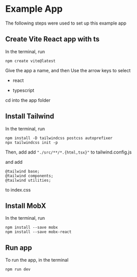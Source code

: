 # Example App

The following steps were used to set up this example app

## Create Vite React app with ts

In the terminal, run

    npm create vite@latest

Give the app a name, and then
Use the arrow keys to select
- react

- typescript

cd into the app folder

## Install Tailwind

In the terminal, run

    npm install -D tailwindcss postcss autoprefixer
    npx tailwindcss init -p

Then, add 
add `"./src/**/*.{html,tsx}"` to tailwind.config.js

and add 

    @tailwind base;
    @tailwind components;
    @tailwind utilities;

to index.css

## Install MobX
In the terminal, run

    npm install --save mobx
    npm install --save mobx-react

## Run app
To run the app, in the terminal 

    npm run dev

